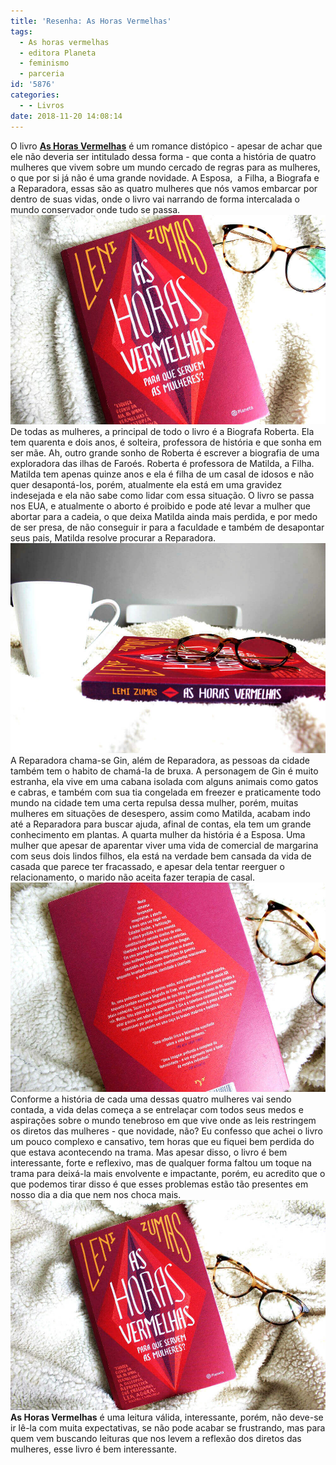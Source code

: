 ```yaml
---
title: 'Resenha: As Horas Vermelhas'
tags:
  - As horas vermelhas
  - editora Planeta
  - feminismo
  - parceria
id: '5876'
categories:
  - - Livros
date: 2018-11-20 14:08:14
---
```


O livro **[As Horas Vermelhas](https://www.planetadelivros.com.br/livro-as-horas-vermelhas/282477)** é um romance distópico - apesar de achar que ele não deveria ser intitulado dessa forma - que conta a história de quatro mulheres que vivem sobre um mundo cercado de regras para as mulheres, o que por si já não é uma grande novidade. A Esposa,  a Filha, a Biografa e a Reparadora, essas são as quatro mulheres que nós vamos embarcar por dentro de suas vidas, onde o livro vai narrando de forma intercalada o mundo conservador onde tudo se passa. ![Capa do livro - As horas vermelhas](/wp-content/uploads/2018/11/capa-do-livro-as-horas-vermelhas.jpg "Capa do livro - As horas vermelhas") De todas as mulheres, a principal de todo o livro é a Biografa Roberta. Ela tem quarenta e dois anos, é solteira, professora de história e que sonha em ser mãe. Ah, outro grande sonho de Roberta é escrever a biografia de uma exploradora das ilhas de Faroés. Roberta é professora de Matilda, a Filha. Matilda tem apenas quinze anos e ela é filha de um casal de idosos e não quer desapontá-los, porém, atualmente ela está em uma gravidez indesejada e ela não sabe como lidar com essa situação. O livro se passa nos EUA, e atualmente o aborto é proibido e pode até levar a mulher que abortar para a cadeia, o que deixa Matilda ainda mais perdida, e por medo de ser presa, de não conseguir ir para a faculdade e também de desapontar seus pais, Matilda resolve procurar a Reparadora. ![Lombada do livro - As horas vermelhas](/wp-content/uploads/2018/11/lombada-do-livro-as-horas-vermelhas.jpg "Lombada do livro - As horas vermelhas") A Reparadora chama-se Gin, além de Reparadora, as pessoas da cidade também tem o habito de chamá-la de bruxa. A personagem de Gin é muito estranha, ela vive em uma cabana isolada com alguns animais como gatos e cabras, e também com sua tia congelada em freezer e praticamente todo mundo na cidade tem uma certa repulsa dessa mulher, porém, muitas mulheres em situações de desespero, assim como Matilda, acabam indo até a Reparadora para buscar ajuda, afinal de contas, ela tem um grande conhecimento em plantas. A quarta mulher da história é a Esposa. Uma mulher que apesar de aparentar viver uma vida de comercial de margarina com seus dois lindos filhos, ela está na verdade bem cansada da vida de casada que parece ter fracassado, e apesar dela tentar reerguer o relacionamento, o marido não aceita fazer terapia de casal. ![contra capa do livro - As horas vermelhas](/wp-content/uploads/2018/11/contra-capa-do-livro-as-horas-vermelhas.jpg "contra capa do livro - As horas vermelhas") Conforme a história de cada uma dessas quatro mulheres vai sendo contada, a vida delas começa a se entrelaçar com todos seus medos e aspirações sobre o mundo tenebroso em que vive onde as leis restringem os diretos das mulheres - que novidade, não? Eu confesso que achei o livro um pouco complexo e cansativo, tem horas que eu fiquei bem perdida do que estava acontecendo na trama. Mas apesar disso, o livro é bem interessante, forte e reflexivo, mas de qualquer forma faltou um toque na trama para deixá-la mais envolvente e impactante, porém, eu acredito que o que podemos tirar disso é que esses problemas estão tão presentes em nosso dia a dia que nem nos choca mais. ![livro - as horas vermelhas](/wp-content/uploads/2018/11/livro-as-horas-vermelhas.jpg "livro - as horas vermelhas") **As Horas Vermelhas** é uma leitura válida, interessante, porém, não deve-se ir lê-la com muita expectativas, se não pode acabar se frustrando, mas para quem vem buscando leituras que nos levem a reflexão dos diretos das mulheres, esse livro é bem interessante.
